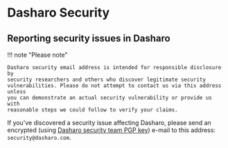# Dasharo Security

## Reporting security issues in Dasharo

!!! note "Please note"

    Dasharo security email address is intended for responsible disclosure by
    security researchers and others who discover legitimate security
    vulnerabilities. Please do not attempt to contact us via this address unless
    you can demonstrate an actual security vulnerability or provide us with
    reasonable steps we could follow to verify your claims.

If you’ve discovered a security issue affecting Dasharo, please send an
encrypted (using [Dasharo security team PGP key](TBD)) e-mail to this address:
`security@dasharo.com`.
